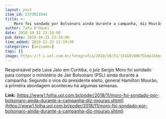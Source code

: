 ```yaml
---
layout: post
item_id: 2373021944
title: >-
    Moro foi sondado por Bolsonaro ainda durante a campanha, diz Mourão
author: Tatu D'Oquei
date: 2018-10-31 23:16:00
pub_date: 2018-10-31 23:16:00
time_added: 2019-12-23 21:19:30
categories: [avisamos]
tags: []
image: https://f.i.uol.com.br/fotografia/2018/10/31/15410190675bda15bbeb9a2_1541019067_3x2_rt.jpg
---
```


Responsável pela Lava Jato em Curitiba, o juiz Sergio Moro foi sondado para compor o ministério de Jair Bolsonaro (PSL) ainda durante a campanha. Segundo o vice do presidente eleito, general Hamilton Mourão, a primeira abordagem aconteceu há algumas semanas.

**Link:** [https://www1.folha.uol.com.br/poder/2018/11/moro-foi-sondado-por-bolsonaro-ainda-durante-a-campanha-diz-mourao.shtml](https://www1.folha.uol.com.br/poder/2018/11/moro-foi-sondado-por-bolsonaro-ainda-durante-a-campanha-diz-mourao.shtml)

